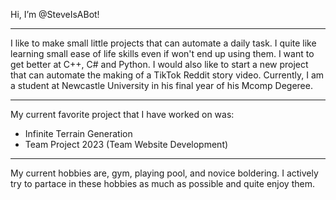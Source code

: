 Hi, I’m @SteveIsABot!<br>

---

<p> I like to make small little projects that can automate a daily task.
  I quite like learning small ease of life skills even if won't end up using them.
  I want to get better at C++, C# and Python.
  I would also like to start a new project that can automate the making of a TikTok Reddit story video.
  Currently, I am a student at Newcastle University in his final year of his Mcomp Degeree.
<p/>

---

My current favorite project that I have worked on was:
- Infinite Terrain Generation
- Team Project 2023 (Team Website Development)

---
<p>My current hobbies are, gym, playing pool, and novice boldering.
I actively try to partace in these hobbies as much as possible and quite enjoy them.
</p>
<!---
SteveIsABot/SteveIsABot is a ✨ special ✨ repository because its `README.md` (this file) appears on your GitHub profile.
You can click the Preview link to take a look at your changes.
--->
